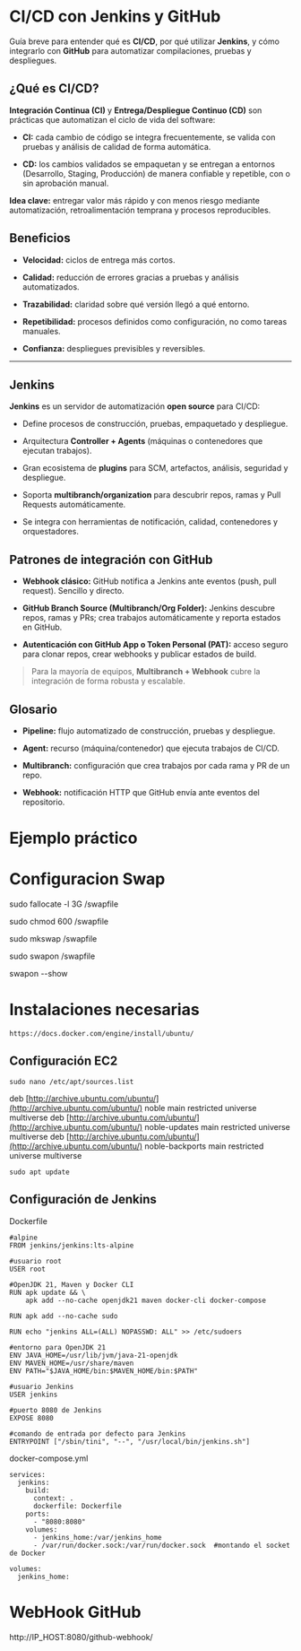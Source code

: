 
# CI/CD con Jenkins y GitHub

Guía breve para entender qué es **CI/CD**, por qué utilizar **Jenkins**, y cómo integrarlo con **GitHub** para automatizar compilaciones, pruebas y despliegues.

## ¿Qué es CI/CD?

**Integración Continua (CI)** y **Entrega/Despliegue Continuo (CD)** son prácticas que automatizan el ciclo de vida del software:

-   **CI:** cada cambio de código se integra frecuentemente, se valida con pruebas y análisis de calidad de forma automática.
    
-   **CD:** los cambios validados se empaquetan y se entregan a entornos (Desarrollo, Staging, Producción) de manera confiable y repetible, con o sin aprobación manual.
    

**Idea clave:** entregar valor más rápido y con menos riesgo mediante automatización, retroalimentación temprana y procesos reproducibles.

## Beneficios

-   **Velocidad:** ciclos de entrega más cortos.
    
-   **Calidad:** reducción de errores gracias a pruebas y análisis automatizados.
    
-   **Trazabilidad:** claridad sobre qué versión llegó a qué entorno.
    
-   **Repetibilidad:** procesos definidos como configuración, no como tareas manuales.
    
-   **Confianza:** despliegues previsibles y reversibles.
    

----------

## Jenkins

**Jenkins** es un servidor de automatización **open source** para CI/CD:

-   Define procesos de construcción, pruebas, empaquetado y despliegue.
    
-   Arquitectura **Controller + Agents** (máquinas o contenedores que ejecutan trabajos).
    
-   Gran ecosistema de **plugins** para SCM, artefactos, análisis, seguridad y despliegue.
    
-   Soporta **multibranch/organization** para descubrir repos, ramas y Pull Requests automáticamente.
    
-   Se integra con herramientas de notificación, calidad, contenedores y orquestadores.


## Patrones de integración con GitHub

-   **Webhook clásico:** GitHub notifica a Jenkins ante eventos (push, pull request). Sencillo y directo.
    
-   **GitHub Branch Source (Multibranch/Org Folder):** Jenkins descubre repos, ramas y PRs; crea trabajos automáticamente y reporta estados en GitHub.
    
-   **Autenticación con GitHub App o Token Personal (PAT):** acceso seguro para clonar repos, crear webhooks y publicar estados de build.
    

> Para la mayoría de equipos, **Multibranch + Webhook** cubre la integración de forma robusta y escalable.

## Glosario

-   **Pipeline:** flujo automatizado de construcción, pruebas y despliegue.
    
-   **Agent:** recurso (máquina/contenedor) que ejecuta trabajos de CI/CD.
    
-   **Multibranch:** configuración que crea trabajos por cada rama y PR de un repo.
    
-   **Webhook:** notificación HTTP que GitHub envía ante eventos del repositorio.   

# Ejemplo práctico

# Configuracion Swap

sudo fallocate -l 3G /swapfile

sudo chmod 600 /swapfile

sudo mkswap /swapfile

sudo swapon /swapfile

swapon --show


# Instalaciones necesarias

    https://docs.docker.com/engine/install/ubuntu/

## Configuración EC2

    sudo nano /etc/apt/sources.list

deb [http://archive.ubuntu.com/ubuntu/](http://archive.ubuntu.com/ubuntu/) noble main restricted universe multiverse deb [http://archive.ubuntu.com/ubuntu/](http://archive.ubuntu.com/ubuntu/) noble-updates main restricted universe multiverse deb [http://archive.ubuntu.com/ubuntu/](http://archive.ubuntu.com/ubuntu/) noble-backports main restricted universe multiverse

    sudo apt update

## Configuración de Jenkins
Dockerfile

    #alpine
    FROM jenkins/jenkins:lts-alpine
    
    #usuario root 
    USER root
    
    #OpenJDK 21, Maven y Docker CLI
    RUN apk update && \
        apk add --no-cache openjdk21 maven docker-cli docker-compose
    
    RUN apk add --no-cache sudo
    
    RUN echo "jenkins ALL=(ALL) NOPASSWD: ALL" >> /etc/sudoers
    
    #entorno para OpenJDK 21
    ENV JAVA_HOME=/usr/lib/jvm/java-21-openjdk
    ENV MAVEN_HOME=/usr/share/maven
    ENV PATH="$JAVA_HOME/bin:$MAVEN_HOME/bin:$PATH"
    
    #usuario Jenkins
    USER jenkins
    
    #puerto 8080 de Jenkins
    EXPOSE 8080
    
    #comando de entrada por defecto para Jenkins
    ENTRYPOINT ["/sbin/tini", "--", "/usr/local/bin/jenkins.sh"]

docker-compose.yml

    services:
      jenkins:
        build:
          context: .
          dockerfile: Dockerfile
        ports:
          - "8080:8080"
        volumes:
          - jenkins_home:/var/jenkins_home
          - /var/run/docker.sock:/var/run/docker.sock  #montando el socket de Docker
    
    volumes:
      jenkins_home:
  

# WebHook GitHub

http://IP_HOST:8080/github-webhook/